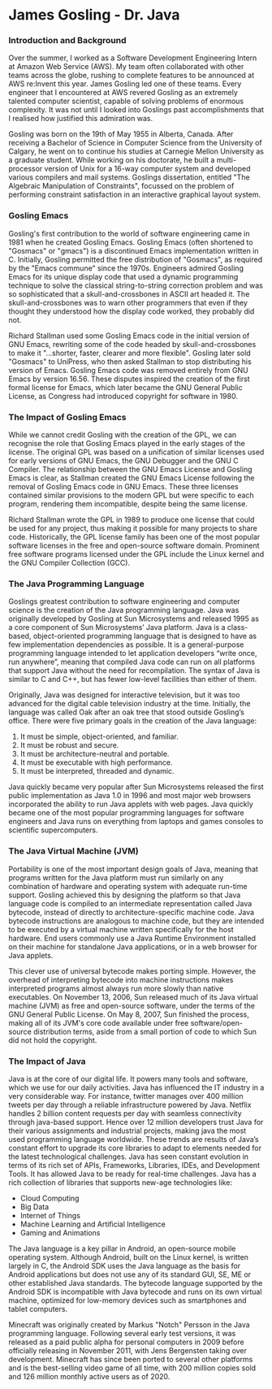 # James Gosling - Dr. Java

### Introduction and Background
Over the summer, I worked as a Software Development Engineering Intern at Amazon Web Service (AWS). My team often collaborated with other teams across the globe, rushing to complete features to be announced at AWS re:Invent this year. James Gosling led one of these teams. Every engineer that I encountered at AWS revered Gosling as an extremely talented computer scientist, capable of solving problems of enormous complexity. It was not until I looked into Goslings past accomplishments that I realised how justified this admiration was.  
  
Gosling was born on the 19th of May 1955 in Alberta, Canada. After receiving a Bachelor of Science in Computer Science from the University of Calgary, he went on to continue his studies at Carnegie Mellon University as a graduate student. While working on his doctorate, he built a multi-processor version of Unix for a 16-way computer system and developed various compilers and mail systems. Goslings dissertation, entitled "The Algebraic Manipulation of Constraints", focussed on the problem of performing constraint satisfaction in an interactive graphical layout system.  
  
### Gosling Emacs
Gosling's first contribution to the world of software engineering came in 1981 when he created Gosling Emacs. Gosling Emacs (often shortened to "Gosmacs" or "gmacs") is a discontinued Emacs implementation written in C. Initially, Gosling permitted the free distribution of "Gosmacs", as required by the "Emacs commune" since the 1970s. Engineers admired Gosling Emacs for its unique display code that used a dynamic programming technique to solve the classical string-to-string correction problem and was so sophisticated that a skull-and-crossbones in ASCII art headed it. The skull-and-crossbones was to warn other programmers that even if they thought they understood how the display code worked, they probably did not.    
  
Richard Stallman used some Gosling Emacs code in the initial version of GNU Emacs, rewriting some of the code headed by skull-and-crossbones to make it "…shorter, faster, clearer and more flexible". Gosling later sold "Gosmacs" to UniPress, who then asked Stallman to stop distributing his version of Emacs. Gosling Emacs code was removed entirely from GNU Emacs by version 16.56. These disputes inspired the creation of the first formal license for Emacs, which later became the GNU General Public License, as Congress had introduced copyright for software in 1980.
  
### The Impact of Gosling Emacs
While we cannot credit Gosling with the creation of the GPL, we can recognise the role that Gosling Emacs played in the early stages of the license. The original GPL was based on a unification of similar licenses used for early versions of GNU Emacs, the GNU Debugger and the GNU C Compiler. The relationship between the GNU Emacs License and Gosling Emacs is clear, as Stallman created the GNU Emacs License following the removal of Gosling Emacs code in GNU Emacs. These three licenses contained similar provisions to the modern GPL but were specific to each program, rendering them incompatible, despite being the same license. 
  
Richard Stallman wrote the GPL in 1989 to produce one license that could be used for any project, thus making it possible for many projects to share code. Historically, the GPL license family has been one of the most popular software licenses in the free and open-source software domain. Prominent free software programs licensed under the GPL include the Linux kernel and the GNU Compiler Collection (GCC). 
  
### The Java Programming Language
Goslings greatest contribution to software engineering and computer science is the creation of the Java programming language. Java was originally developed by Gosling at Sun Microsystems and released 1995 as a core component of Sun Microsystems’ Java platform. Java is a class-based, object-oriented programming language that is designed to have as few implementation dependencies as possible. It is a general-purpose programming language intended to let application developers “write once, run anywhere”, meaning  that compiled Java code can run on all platforms that support Java without the need for recompilation. The syntax of Java is similar to C and C++, but has fewer low-level facilities than either of them.
  
Originally, Java was designed for interactive television, but it was too advanced for the digital cable television industry at the time. Initially, the language was called Oak after an oak tree that stood outside Gosling’s office. There were five primary goals in the creation of the Java language:
1. It must be simple, object-oriented, and familiar.
2. It must be robust and secure.
3. It must be architecture-neutral and portable.
4. It must be executable with high performance.
5. It must be interpreted, threaded and dynamic.  

Java quickly became very popular after Sun Microsystems released the first public implementation as Java 1.0 in 1996 and most major web browsers incorporated the ability to run Java applets with web pages. Java quickly became one of the most popular programming languages for software engineers and Java runs on everything from laptops and games consoles to scientific supercomputers.
  
### The Java Virtual Machine (JVM)
Portability is one of the most important design goals of Java, meaning that programs written for the Java platform must run similarly on any combination of hardware and operating system with adequate run-time support. Gosling achieved this by designing the platform so that Java language code is compiled to an intermediate representation called Java bytecode, instead of directly to architecture-specific machine code. Java bytecode instructions are analogous to machine code, but they are intended to be executed by a virtual machine written specifically for the host hardware. End users commonly use a Java Runtime Environment installed on their machine for standalone Java applications, or in a web browser for Java applets.
  
This clever use of universal bytecode makes porting simple. However, the overhead of interpreting bytecode into machine instructions makes interpreted programs almost always run more slowly than native executables. On November 13, 2006, Sun released much of its Java virtual machine (JVM) as free and open-source software, under the terms of the GNU General Public License. On May 8, 2007, Sun finished the process, making all of its JVM's core code available under free software/open-source distribution terms, aside from a small portion of code to which Sun did not hold the copyright. 
  
### The Impact of Java
Java is at the core of our digital life. It powers many tools and software, which we use for our daily activities. Java has influenced the IT industry in a very considerable way. For instance, twitter manages over 400 million tweets per day through a reliable infrastructure powered by Java. Netflix handles 2 billion content requests per day with seamless connectivity through java-based support. Hence over 12 million developers trust Java for their various assignments and industrial projects, making java the most used programming language worldwide. These trends are results of Java’s constant effort to upgrade its core libraries to adapt to elements needed for the latest technological challenges. Java has seen constant evolution in terms of its rich set of APIs, Frameworks, Libraries, IDEs, and Development Tools. It has allowed Java to be ready for real-time challenges. Java has a rich collection of libraries that supports new-age technologies like:
- Cloud Computing
- Big Data
- Internet of Things 
- Machine Learning and Artificial Intelligence
- Gaming and Animations

The Java language is a key pillar in Android, an open-source mobile operating system. Although Android, built on the Linux kernel, is written largely in C, the Android SDK uses the Java language as the basis for Android applications but does not use any of its standard GUI, SE, ME or other established Java standards. The bytecode language supported by the Android SDK is incompatible with Java bytecode and runs on its own virtual machine, optimized for low-memory devices such as smartphones and tablet computers. 

Minecraft was originally created by Markus "Notch" Persson in the Java programming language. Following several early test versions, it was released as a paid public alpha for personal computers in 2009 before officially releasing in November 2011, with Jens Bergensten taking over development. Minecraft has since been ported to several other platforms and is the best-selling video game of all time, with 200 million copies sold and 126 million monthly active users as of 2020. 

